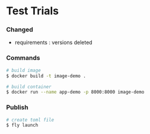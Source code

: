 # Test Trials

### Changed
- requirements : versions deleted

### Commands
``` bash
# build image
$ docker build -t image-demo .

# build container
$ docker run --name app-demo -p 8000:8000 image-demo
```

### Publish
``` bash
# create toml file
$ fly launch
```